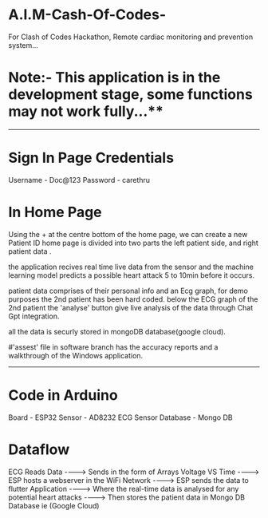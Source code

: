 # A.I.M-Cash-Of-Codes-
For Clash of Codes Hackathon, Remote cardiac monitoring and prevention system...

# Note:- This application is in the development stage, some functions may not work fully...**


********************************************************************************************************************************************************

# Sign In Page Credentials
Username - Doc@123
Password - carethru

# In Home Page 
Using the + at the centre bottom of the home page, we can create a new Patient ID
home page is divided into two parts the left patient side, and right patient data .

the application recives real time live data from the sensor and 
the machine learning model predicts a possible heart attack 5 to 10min before it occurs.

patient data comprises of their personal info and an Ecg graph, 
for demo purposes the 2nd patient has been hard coded. below the ECG graph of the 2nd patient the
'analyse' button give live analysis of the data through Chat Gpt integration.

all the data is securly stored in mongoDB database(google cloud).

#'assest' file in software branch has the accuracy reports and a walkthrough of the Windows application.
********************************************************************************************************************************************************

# Code in Arduino
Board - ESP32
Sensor - AD8232 ECG Sensor
Database - Mongo DB

# Dataflow
ECG Reads Data ---->  Sends in the form of Arrays Voltage VS Time  ----> ESP hosts a webserver in the WiFi Network ----> ESP sends the data to flutter Application ----> Where the real-time data is analysed for any potential heart attacks ----> Then stores the patient data in Mongo DB Database ie (Google Cloud)
                                              
